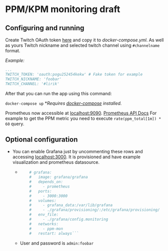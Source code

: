 # PPM/KPM monitoring draft

## Configuring and running

Create Twitch OAuth token [here](https://twitchapps.com/tmi/) and copy it to *docker-compose.yml*. As well as yours Twitch nickname and selected twitch channel using `#channelname` format.

*Example:*

```yaml
...
TWITCH_TOKEN: 'oauth:pogu252454kekw' # Fake token for example
TWITCH_NICKNAME: 'foobar'
TWITCH_CHANNEL: '#lirik'
```

After that you can run the app using this command:

`docker-compose up` **Requires [docker-compose](https://docs.docker.com/compose/) installed.*

Prometheus now accessible at [localhost:9090](http://localhost:9090). [Prometheus API Docs](https://prometheus.io/docs/prometheus/latest/querying/api/)
For example to get the PPM metric you need to execute `rate(ppm_total[1m]) * 60` query.

## Optional configuration

* You can enable Grafana just by uncommenting these rows and accessing [localhost:3000](http://localhost:3000). It is provisioned and have example visualization and prometheus datasource.

  * ```yaml
        # grafana:
        #   image: grafana/grafana
        #   depends_on:
        #     - prometheus
        #   ports:
        #     - 3000:3000
        #   volumes:
        #     - grafana_data:/var/lib/grafana
        #     - ./grafana/provisioning/:/etc/grafana/provisioning/
        #   env_file:
        #     - ./grafana/config.monitoring
        #   networks:
        #     - ppm-mon
        #   restart: always```

  * User and password is `admin:foobar`
